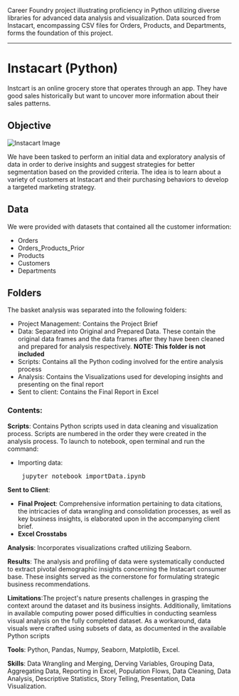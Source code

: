 Career Foundry project illustrating proficiency in Python utilizing diverse libraries for advanced data analysis and visualization.
Data sourced from Instacart, encompassing CSV files for Orders, Products, and Departments, forms the foundation of this project. 

---

# Instacart (Python)

Instcart is an online grocery store that operates through an app. They have good sales historically but want to uncover more information about their sales patterns.


## Objective 
![Instacart Image](https://github.com/jayson91/Instacart-Python-/assets/104707574/9159bbd8-a1a3-4275-beeb-38f53e5475b0)


We have been tasked to perform an initial data and exploratory analysis of data in order to derive insights and suggest strategies for better segmentation based on the provided criteria. The idea is to learn about a variety of customers at Instacart and their purchasing behaviors to develop a targeted marketing strategy.


## Data

We were provided with datasets that contained all the customer information:

  - Orders
  - Orders_Products_Prior
  - Products
  - Customers
  - Departments

## Folders

The basket analysis was separated into the following folders:

   - Project Management: Contains the Project Brief
   - Data: Separated into Original and Prepared Data. These contain the original data frames and the data frames after they have been cleaned and prepared for analysis respectively. **NOTE: This folder is not included**
   - Scripts: Contains all the Python coding involved for the entire analysis process
   - Analysis: Contains the Visualizations used for developing insights and presenting on the final report
   - Sent to client: Contains the Final Report in Excel

### Contents: 
<b>Scripts</b>: Contains Python scripts used in data cleaning and visualization process. Scripts are numbered in the order they were created in the analysis process.
To launch to notebook, open terminal and run the command: 
<ul><li>Importing data: <pre> jupyter notebook importData.ipynb</pre></ul></li>

<b>Sent to Client</b>: 
<ul>
<li><b> Final Project</b>:  Comprehensive information pertaining to data citations, the intricacies of data wrangling and consolidation processes, as well as key business insights, is elaborated upon in the accompanying client brief.</li>
<li><b>Excel Crosstabs</b></li>
</ul>

<b>Analysis</b>: Incorporates visualizations crafted utilizing Seaborn.

<b>Results</b>: The analysis and profiling of data were systematically conducted to extract pivotal demographic insights concerning the Instacart consumer base. These insights served as the cornerstone for formulating strategic business recommendations. 

<b>Limitations</b>:The project's nature presents challenges in grasping the context around the dataset and its business insights. Additionally, limitations in available computing power posed difficulties in conducting seamless visual analysis on the fully completed dataset. As a workaround, data visuals were crafted using subsets of data, as documented in the available Python scripts

<b>Tools</b>: Python, Pandas, Numpy, Seaborn, Matplotlib, Excel.

<b>Skills</b>: Data Wrangling and Merging, Derving Variables, Grouping Data, Aggregating Data, Reporting in Excel, Population Flows, Data Cleaning, Data Analysis, Descriptive Statistics, Story Telling, Presentation, Data Visualization.
